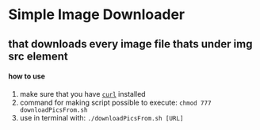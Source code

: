 # Simple Image Downloader
## that downloads every image file thats under img src element

#### how to use 
1. make sure that you have [`curl`](https://curl.haxx.se/download.html "Download curl now!") installed
2. command for making script possible to execute: `chmod 777 downloadPicsFrom.sh`
3. use in terminal with: `./downloadPicsFrom.sh [URL]`

